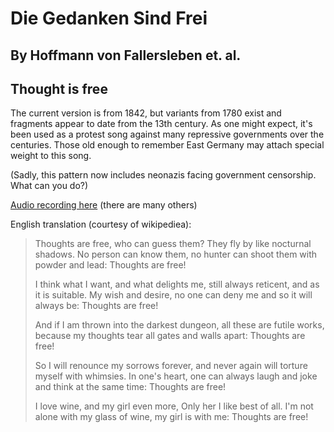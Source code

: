 #  Die Gedanken Sind Frei
## By Hoffmann von Fallersleben et. al.
## Thought is free

The current version is from 1842, but variants from 1780 exist and fragments appear to date from the 13th century.  As one might expect, it's been used as a protest song against many repressive governments over the centuries.  Those old enough to remember East Germany may attach special weight to this song.

(Sadly, this pattern now includes neonazis facing government censorship.  What can you do?)

[Audio recording here](https://www.youtube.com/watch?v=YVc0wBLri1A) (there are many others)

English translation (courtesy of wikipediea):

> Thoughts are free, who can guess them?
> They fly by like nocturnal shadows.
> No person can know them, no hunter can shoot them
> with powder and lead: Thoughts are free!
> 
> I think what I want, and what delights me,
> still always reticent, and as it is suitable.
> My wish and desire, no one can deny me
> and so it will always be: Thoughts are free!
> 
> And if I am thrown into the darkest dungeon,
> all these are futile works,
> because my thoughts tear all gates
> and walls apart: Thoughts are free!
> 
> So I will renounce my sorrows forever,
> and never again will torture myself with whimsies.
> In one's heart, one can always laugh and joke
> and think at the same time: Thoughts are free!
> 
> I love wine, and my girl even more,
> Only her I like best of all.
> I'm not alone with my glass of wine,
> my girl is with me: Thoughts are free!